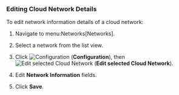 ### Editing Cloud Network Details

To edit network information details of a cloud network:

1.  Navigate to menu:Networks\[Networks\].

2.  Select a network from the list view.

3.  Click ![Configuration](../images/1847.png) (**Configuration**), then
    ![Edit selected Cloud Network](../images/1851.png) (**Edit selected
    Cloud Network**).

4.  Edit **Network Information** fields.

5.  Click **Save**.
